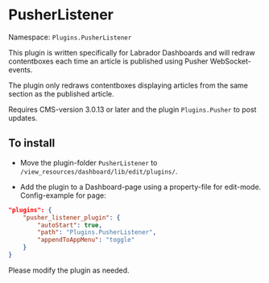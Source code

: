 # PusherListener
Namespace: `Plugins.PusherListener`

This plugin is written specifically for Labrador Dashboards and will redraw contentboxes each time an article is published using Pusher WebSocket-events. 

The plugin only redraws contentboxes displaying articles from the same section as the published article.

Requires CMS-version 3.0.13 or later and the plugin `Plugins.Pusher` to post updates.

## To install
- Move the plugin-folder `PusherListener` to `/view_resources/dashboard/lib/edit/plugins/`.

- Add the plugin to a Dashboard-page using a property-file for edit-mode.
Config-example for page:
```json
"plugins": {
    "pusher_listener_plugin": {
        "autoStart": true,
        "path": "Plugins.PusherListener",
        "appendToAppMenu": "toggle"
    }
}
```

Please modify the plugin as needed.
